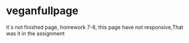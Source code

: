 # veganfullpage

it`s not finished page, homework 7-8, this page have not responsive,That was it in the assignment
